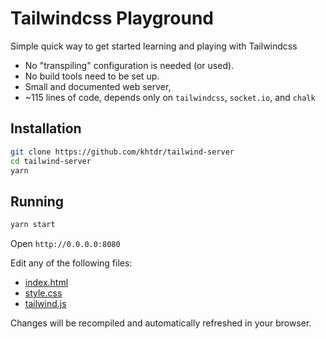 # Tailwindcss Playground

Simple quick way to get started learning and playing with Tailwindcss

  - No "transpiling" configuration is needed (or used).
  - No build tools need to be set up.
  - Small and documented web server,
  - ~115 lines of code, depends only on `tailwindcss`, `socket.io`, and `chalk`
  
## Installation
```bash
git clone https://github.com/khtdr/tailwind-server
cd tailwind-server
yarn
```

## Running
```bash
yarn start
```

Open `http://0.0.0.0:8080`

Edit any of the following files:
 - [index.html](https://github.com/khtdr/tailwind-server/blob/master/index.html)
 - [style.css](https://github.com/khtdr/tailwind-server/blob/master/style.css)
 - [tailwind.js](https://github.com/khtdr/tailwind-server/blob/master/tailwind.js)

Changes will be recompiled and automatically refreshed in your browser.
